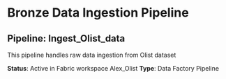 # Bronze Data Ingestion Pipeline 
 
## Pipeline: Ingest_Olist_data 
This pipeline handles raw data ingestion from Olist dataset 
 
**Status**: Active in Fabric workspace Alex_Olist 
**Type**: Data Factory Pipeline 
